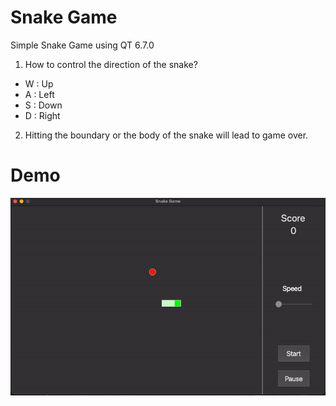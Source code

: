 # Snake Game
Simple Snake Game using QT 6.7.0

1. How to control the direction of the snake?
  * W : Up
  * A : Left
  * S : Down
  * D : Right

2. Hitting the boundary or the body of the snake will lead to game over.
  

# Demo
![Snake Game - Animated gif demo](./Demo.gif)
